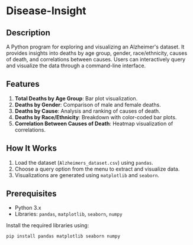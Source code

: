 # Disease-Insight

## Description
A Python program for exploring and visualizing an Alzheimer's dataset. It provides insights into deaths by age group, gender, race/ethnicity, causes of death, and correlations between causes. Users can interactively query and visualize the data through a command-line interface.

## Features
1. **Total Deaths by Age Group**: Bar plot visualization.
2. **Deaths by Gender**: Comparison of male and female deaths.
3. **Deaths by Cause**: Analysis and ranking of causes of death.
4. **Deaths by Race/Ethnicity**: Breakdown with color-coded bar plots.
5. **Correlation Between Causes of Death**: Heatmap visualization of correlations.

## How It Works
1. Load the dataset (`Alzheimers_dataset.csv`) using `pandas`.
2. Choose a query option from the menu to extract and visualize data.
3. Visualizations are generated using `matplotlib` and `seaborn`.

## Prerequisites
- Python 3.x
- Libraries: `pandas`, `matplotlib`, `seaborn`, `numpy`

Install the required libraries using:
```bash
pip install pandas matplotlib seaborn numpy
